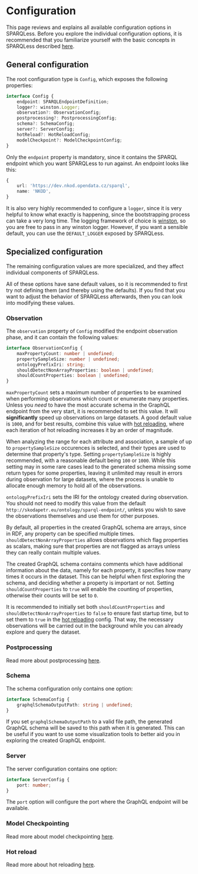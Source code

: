 # Configuration

This page reviews and explains all available configuration options in SPARQLess. Before you explore the individual
configuration options, it is recommended that you familiarize
yourself with the basic concepts in SPARQLess described
[here](overview.md).

## General configuration

The root configuration type is `Config`, which exposes the following properties:

```ts
interface Config {
    endpoint: SPARQLEndpointDefinition;
    logger?: winston.Logger;
    observation?: ObservationConfig;
    postprocessing?: PostprocessingConfig;
    schema?: SchemaConfig;
    server?: ServerConfig;
    hotReload?: HotReloadConfig;
    modelCheckpoint?: ModelCheckpointConfig;
}
```

Only the `endpoint` property is mandatory, since it contains the SPARQL endpoint
which you want SPARQLess to run against. An endpoint looks like this:

```ts
{
    url: 'https://dev.nkod.opendata.cz/sparql',
    name: 'NKOD',
}
```

It is also very highly recommended to configure a `logger`, since it is
very helpful to know what exactly is happening, since the bootstrapping
process can take a very long time. The logging framework of choice
is [winston](https://github.com/winstonjs/winston), so you are free to
pass in any winston logger. However, if you want a sensible default,
you can use the `DEFAULT_LOGGER` exposed by SPARQLess.

## Specialized configuration

The remaining configuration values are more specialized,
and they affect individual components of SPARQLess.

All of these options have sane default values, so it is
recommended to first try not defining them (and thereby
using the defaults). If you find that you want to adjust
the behavior of SPARQLess afterwards, then you can
look into modifying these values.

### Observation

The `observation` property of `Config` modified the endpoint observation phase,
and it can contain the following values:

```ts
interface ObservationConfig {
    maxPropertyCount: number | undefined;
    propertySampleSize: number | undefined;
    ontologyPrefixIri: string;
    shouldDetectNonArrayProperties: boolean | undefined;
    shouldCountProperties: boolean | undefined;
}
```

`maxPropertyCount` sets a maximum number of properties to be examined
when performing observations which count or enumerate many properties.
Unless you *need* to have the most accurate schema in the GraphQL endpoint
from the very start, it is recommended to set this value. It will **significantly**
speed up observations on large datasets. A good default value is `1000`,
and for best results, combine this value with [hot reloading](hot_reloading.md),
where each iteration of hot reloading increases it by an order of magnitude.

When analyzing the range for each attribute and association,
a sample of up to `propertySampleSize` occurences is selected,
and their types are used to determine that property's type.
Setting `propertySampleSize` is highly recommended, with
a reasonable default being `100` or `1000`. While this setting
may in some rare cases lead to the generated schema missing
some return types for some properties, leaving it unlimited
may result in errors during observation for large datasets,
where the process is unable to allocate enough memory
to hold all of the observations.

`ontologyPrefixIri` sets the IRI for the ontology created during observation.
You should not need to modify this value from the default
`http://skodapetr.eu/ontology/sparql-endpoint/`, unless you wish to save the
observations themselves and use them for other purposes.

By default, all properties in the created GraphQL schema are arrays, since in RDF, any property can be specified multiple times. `shouldDetectNonArrayProperties` allows observations which flag properties as scalars, making sure that
properties are not flagged as arrays unless they can really contain multiple values.

The created GraphQL schema contains comments which have additional information
about the data, namely for each property, it specifies how many times it occurs
in the dataset. This can be helpful when first exploring the schema, and deciding
whether a property is important or not. Setting `shouldCountProperties` to `true`
will enable the counting of properties, otherwise their counts will be set to `0`.

It is recommended to initially set both `shouldCountProperties` and
`shouldDetectNonArrayProperties` to `false` to ensure fast startup time,
but to set them to `true` in the [hot reloading](hot_reloading.md) config.
That way, the necessary observations will be carried out in the background while
you can already explore and query the dataset.

### Postprocessing

Read more about postprocessing [here](postprocessing.md).

### Schema

The schema configuration only contains one option:

```ts
interface SchemaConfig {
    graphqlSchemaOutputPath: string | undefined;
}
```

If you set `graphqlSchemaOutputPath` to a valid file path,
the generated GraphQL schema will be saved to this path
when it is generated. This can be useful if you want to use
some visualization tools to better aid you in exploring
the created GraphQL endpoint.

### Server

The server configuration contains one option:

```ts
interface ServerConfig {
    port: number;
}
```

The `port` option will configure the port where the GraphQL
endpoint will be available.

### Model Checkpointing

Read more about model checkpointing
[here](model_checkpointing.md).

### Hot reload

Read more about hot reloading [here](hot_reloading.md).
